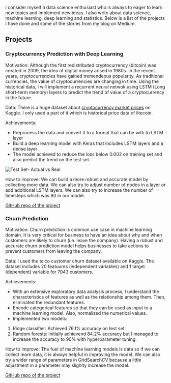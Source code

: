 I consider myself a data science enthusiast who is always to eager to learn new topics and implement new ideas. I also write about data science, machine learning, deep learning and statistics. Below is a list of the projects I have done and some of the stories from my blog on Medium.

## Projects

### Cryptocurrency Prediction with Deep Learning

Motivation: Although the first redistributed cryptocurrency (bitcoin) was created in 2009, the idea of digital money arised in 1980s. In the recent years, cryptocurrencies have gained tremendeous popularity. As traditional currencies, the value of cryptocurrencies are changing in time. Using the historical data, I will implement a recurrent neural netwok using LSTM (Long short-term memory) layers to predict the trend of value of a cryptocurrency in the future.

Data: There is a huge dataset about [cryptocurrency market prices](https://www.kaggle.com/jessevent/all-crypto-currencies) on Kaggle. I only used a part of it which is historical price data of litecoin.

Achievements:
* Preprocess the data and convert it to a format that can be with to LSTM layer
* Build a deep learning model with Keras that includes LSTM layers and a dense layer
* The model achieved to reduce the loss below 0.002 on training set and also predict the trend on the test set.

![Test Set- Actual vs Real](https://github.com/SonerYldrm/Currency-Prediction-with-RNN/blob/master/Test_set_prediction.png)

How to Improve:
We can build a more robust and accurate model by collecting more data. We can also try to adjust number of nodes in a layer or add additional LSTM layers. We can also try to increase the number of timesteps which was 90 in our model.

[GitHub repo of the project](https://github.com/SonerYldrm/Churn-Prediction)

### Churn Prediction

Motivation: Churn prediction is common use case in machine learning domain. It is very critical for business to have an idea about why and when customers are likely to churn (i.e. leave the company). Having a robust and accurate churn prediction model helps businesses to take actions to prevent customers from leaving the company.

Data: I used the telco customer churn dataset available on Kaggle. The dataset includes 20 featuures (independent variables) and 1 target (dependent) variable for 7043 customers. 

Achievements:
* With an extensive exploratory data analysis process, I understand the characteristics of features as well as the relationship among them. Then, eliminated the redundant features.
* Encode categorical features so that they can be used as input to a machine learning model. Also, normalized the numerical values.
* Implemented two models:
1. Ridge classifier: Achieved 76.1% accuracy on test set
2. Random forests: Initially achievend 84.2% accuracy but I managed to increase the accuracy to 90% with hyperparameter tuning.

How to Improve:
The fuel of machine learning models is data so if we can collect more data, it is always helpful in improving the model. We can also try a wider range of parameters in GridSearchCV because a little adjustment in a parameter may slighlty increase the model.

[GitHub repo of the project](https://github.com/SonerYldrm/Churn-Prediction)


